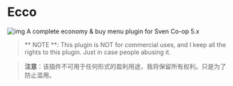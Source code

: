 # Ecco
![img](https://github.com/Paranoid-AF/Ecco/raw/master/assets/article1.png)
A complete economy & buy menu plugin for Sven Co-op 5.x

>  ** NOTE **: This plugin is NOT for commercial uses, and I keep all the rights to this plugin. Just in case people abusing it.

>  **注意**：该插件不可用于任何形式的盈利用途，我将保留所有权利。只是为了防止滥用。
